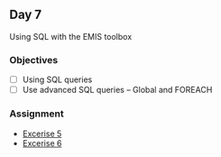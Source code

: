 ## Day 7

Using SQL with the EMIS toolbox

### Objectives
- [ ] Using SQL queries 
- [ ] Use advanced SQL queries – Global and FOREACH

### Assignment
* [Excerise 5](Exercise5.md)
* [Excerise 6](Exercise6.md)